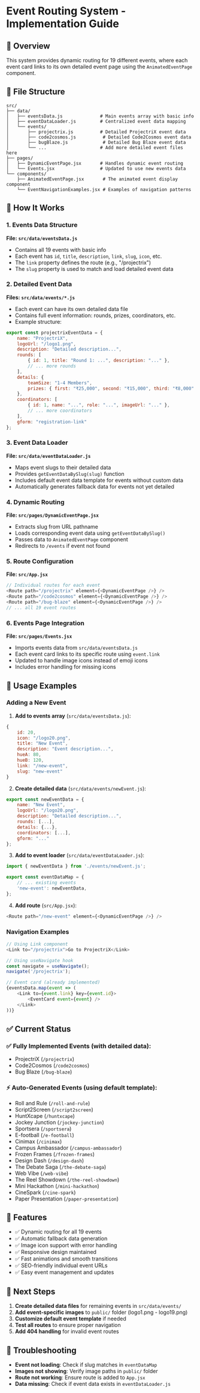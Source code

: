 # Event Routing System - Implementation Guide

## 🎯 Overview
This system provides dynamic routing for 19 different events, where each event card links to its own detailed event page using the `AnimatedEventPage` component.

## 📁 File Structure
```
src/
├── data/
│   ├── eventsData.js              # Main events array with basic info
│   ├── eventDataLoader.js         # Centralized event data mapping
│   └── events/
│       ├── projectrix.js          # Detailed ProjectriX event data
│       ├── code2cosmos.js          # Detailed Code2Cosmos event data
│       ├── bugBlaze.js             # Detailed Bug Blaze event data
│       └── ...                    # Add more detailed event files here
├── pages/
│   ├── DynamicEventPage.jsx       # Handles dynamic event routing
│   └── Events.jsx                 # Updated to use new events data
└── components/
    ├── AnimatedEventPage.jsx       # The animated event display component
    └── EventNavigationExamples.jsx # Examples of navigation patterns
```

## 🔧 How It Works

### 1. Events Data Structure
**File: `src/data/eventsData.js`**
- Contains all 19 events with basic info
- Each event has `id`, `title`, `description`, `link`, `slug`, `icon`, etc.
- The `link` property defines the route (e.g., "/projectrix")
- The `slug` property is used to match and load detailed event data

### 2. Detailed Event Data
**Files: `src/data/events/*.js`**
- Each event can have its own detailed data file
- Contains full event information: rounds, prizes, coordinators, etc.
- Example structure:
```javascript
export const projectrixEventData = {
    name: "ProjectriX",
    logoUrl: "/logo1.png",
    description: "Detailed description...",
    rounds: [
        { id: 1, title: "Round 1: ...", description: "..." },
        // ... more rounds
    ],
    details: {
        teamSize: "1-4 Members",
        prizes: { first: "₹25,000", second: "₹15,000", third: "₹8,000" },
    },
    coordinators: [
        { id: 1, name: "...", role: "...", imageUrl: "..." },
        // ... more coordinators
    ],
    gform: "registration-link"
};
```

### 3. Event Data Loader
**File: `src/data/eventDataLoader.js`**
- Maps event slugs to their detailed data
- Provides `getEventDataBySlug(slug)` function
- Includes default event data template for events without custom data
- Automatically generates fallback data for events not yet detailed

### 4. Dynamic Routing
**File: `src/pages/DynamicEventPage.jsx`**
- Extracts slug from URL pathname
- Loads corresponding event data using `getEventDataBySlug()`
- Passes data to `AnimatedEventPage` component
- Redirects to `/events` if event not found

### 5. Route Configuration
**File: `src/App.jsx`**
```javascript
// Individual routes for each event
<Route path="/projectrix" element={<DynamicEventPage />} />
<Route path="/code2cosmos" element={<DynamicEventPage />} />
<Route path="/bug-blaze" element={<DynamicEventPage />} />
// ... all 19 event routes
```

### 6. Events Page Integration
**File: `src/pages/Events.jsx`**
- Imports events data from `src/data/eventsData.js`
- Each event card links to its specific route using `event.link`
- Updated to handle image icons instead of emoji icons
- Includes error handling for missing icons

## 🚀 Usage Examples

### Adding a New Event
1. **Add to events array** (`src/data/eventsData.js`):
```javascript
{
    id: 20,
    icon: "/logo20.png",
    title: "New Event",
    description: "Event description...",
    hueA: 80,
    hueB: 120,
    link: "/new-event",
    slug: "new-event"
}
```

2. **Create detailed data** (`src/data/events/newEvent.js`):
```javascript
export const newEventData = {
    name: "New Event",
    logoUrl: "/logo20.png",
    description: "Detailed description...",
    rounds: [...],
    details: {...},
    coordinators: [...],
    gform: "..."
};
```

3. **Add to event loader** (`src/data/eventDataLoader.js`):
```javascript
import { newEventData } from './events/newEvent.js';

export const eventDataMap = {
    // ... existing events
    'new-event': newEventData,
};
```

4. **Add route** (`src/App.jsx`):
```javascript
<Route path="/new-event" element={<DynamicEventPage />} />
```

### Navigation Examples
```javascript
// Using Link component
<Link to="/projectrix">Go to ProjectriX</Link>

// Using useNavigate hook
const navigate = useNavigate();
navigate('/projectrix');

// Event card (already implemented)
{eventsData.map(event => (
    <Link to={event.link} key={event.id}>
        <EventCard event={event} />
    </Link>
))}
```

## ✅ Current Status

### ✅ **Fully Implemented Events (with detailed data):**
- ProjectriX (`/projectrix`)
- Code2Cosmos (`/code2cosmos`)  
- Bug Blaze (`/bug-blaze`)

### ⚡ **Auto-Generated Events (using default template):**
- Roll and Rule (`/roll-and-rule`)
- Script2Screen (`/script2screen`)
- HuntXcape (`/huntxcape`)
- Jockey Junction (`/jockey-junction`)
- Sportsera (`/sportsera`)
- E-football (`/e-football`)
- Cinimax (`/cinimax`)
- Campus Ambassador (`/campus-ambassador`)
- Frozen Frames (`/frozen-frames`)
- Design Dash (`/design-dash`)
- The Debate Saga (`/the-debate-saga`)
- Web Vibe (`/web-vibe`)
- The Reel Showdown (`/the-reel-showdown`)
- Mini Hackathon (`/mini-hackathon`)
- CineSpark (`/cine-spark`)
- Paper Presentation (`/paper-presentation`)

## 🎨 Features
- ✅ Dynamic routing for all 19 events
- ✅ Automatic fallback data generation
- ✅ Image icon support with error handling
- ✅ Responsive design maintained
- ✅ Fast animations and smooth transitions
- ✅ SEO-friendly individual event URLs
- ✅ Easy event management and updates

## 📝 Next Steps
1. **Create detailed data files** for remaining events in `src/data/events/`
2. **Add event-specific images** to `public/` folder (logo1.png - logo19.png)
3. **Customize default event template** if needed
4. **Test all routes** to ensure proper navigation
5. **Add 404 handling** for invalid event routes

## 🔧 Troubleshooting
- **Event not loading**: Check if slug matches in `eventDataMap`
- **Images not showing**: Verify image paths in `public/` folder
- **Route not working**: Ensure route is added to `App.jsx`
- **Data missing**: Check if event data exists in `eventDataLoader.js`